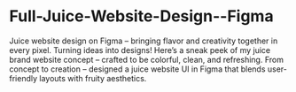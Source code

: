 # Full-Juice-Website-Design--Figma
 Juice website design on Figma – bringing flavor and creativity together in every pixel. Turning ideas into designs! Here’s a sneak peek of my juice brand website concept – crafted to be colorful, clean, and refreshing. From concept to creation – designed a juice website UI in Figma that blends user-friendly layouts with fruity aesthetics. 
